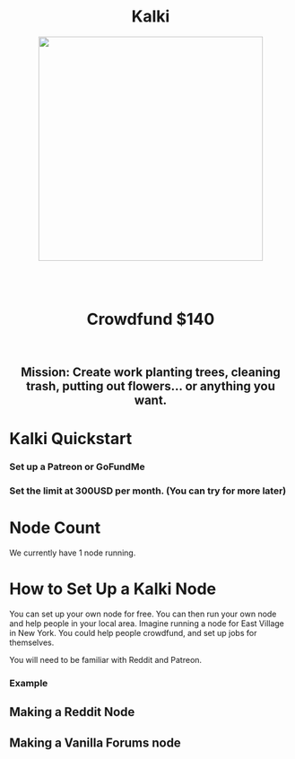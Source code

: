 

<!-- TODO LIST

- ADD page jumps:

<h2 id="tips">Useful Tips Section</h2>
Then, add a link to the bookmark ("Useful Tips Section"), from within the same page:

<a href="#tips">Visit the Useful Tips Section</a>




-->





<link href="https://fonts.googleapis.com/css?family=Raleway" rel="stylesheet">

<h1 align="center"> Kalki</h1>

<p align="center">
<img src="https://i.imgur.com/cAgNsHV.jpg" height="400vh" width="auto">
</p>

<br><br>

<h1 align="center";>Crowdfund $140</h1>
<br>
<h2 align="center">Mission: Create work planting trees, cleaning trash, putting out flowers... or anything you want.</h2>  <h3 align="center">

# Kalki Quickstart

### Set up a Patreon or GoFundMe
### Set the limit at 300USD per month. (You can try for more later)



# Node Count

We currently have 1 node running.

# How to Set Up a Kalki Node

You can set up your own node for free. You can then run your own node and help people in your local area. Imagine running a node for East Village in New York. You could help people crowdfund, and set up jobs for themselves. 

You will need to be familiar with Reddit and Patreon. 

### Example



## Making a Reddit Node


## Making a Vanilla Forums node


